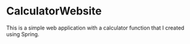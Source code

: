 # CalculatorWebsite
This is a simple web application with a calculator function that I created using Spring.
